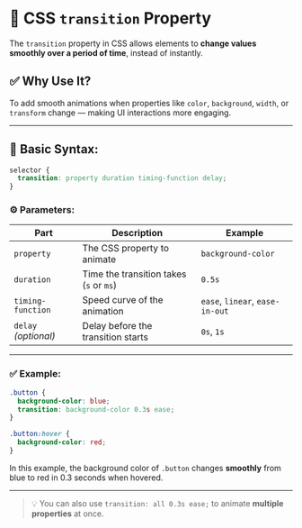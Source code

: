 # 🎯 CSS `transition` Property

The `transition` property in CSS allows elements to **change values smoothly over a period of time**, instead of instantly.

## ✅ Why Use It?
To add smooth animations when properties like `color`, `background`, `width`, or `transform` change — making UI interactions more engaging.

---

## 📌 Basic Syntax:

```css
selector {
  transition: property duration timing-function delay;
}
```

### ⚙️ Parameters:
| Part               | Description                                | Example        |
|--------------------|--------------------------------------------|----------------|
| `property`         | The CSS property to animate                 | `background-color` |
| `duration`         | Time the transition takes (`s` or `ms`)    | `0.5s`         |
| `timing-function`  | Speed curve of the animation                | `ease`, `linear`, `ease-in-out` |
| `delay` *(optional)* | Delay before the transition starts        | `0s`, `1s`     |

---

### ✅ Example:

```css
.button {
  background-color: blue;
  transition: background-color 0.3s ease;
}

.button:hover {
  background-color: red;
}
```

In this example, the background color of `.button` changes **smoothly** from blue to red in 0.3 seconds when hovered.

---

> 💡 You can also use `transition: all 0.3s ease;` to animate **multiple properties** at once.
